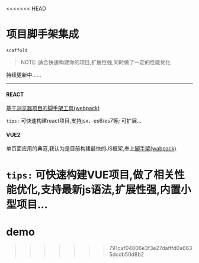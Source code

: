 <<<<<<< HEAD
# 项目脚手架集成

`scaffold`

> NOTE: 适合快速构建你的项目,扩展性强,同时做了一定的性能优化

持续更新中......

------

#### REACT

[基于浏览器项目的脚手架工具(webpack)](https://github.com/LiPusen/scaffold/tree/master/react)

`tips:` 可快速构建react项目,支持jsx、es6/es7等; 可扩展...

#### VUE2

单页面应用的典范,我认为是目前构建最快的JS框架,奉上[脚手架(wabpack)](https://github.com/LiPusen/scaffold/tree/master/vue2)

`tips:` 可快速构建VUE项目,做了相关性能优化,支持最新js语法,扩展性强,内置小型项目...
=======
# demo
>>>>>>> 791caf04806e3f3e27dafffd0a6635dcdb50d8b2
